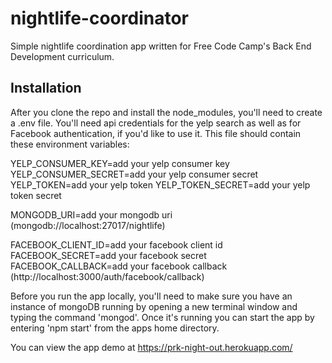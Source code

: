 # nightlife-coordinator
Simple nightlife coordination app written for Free Code Camp's Back End Development curriculum.

## Installation
After you clone the repo and install the node_modules, you'll need to create a .env file. You'll need api
credentials for the yelp search as well as for Facebook authentication, if you'd like to use it.
This file should contain these environment variables:

YELP_CONSUMER_KEY=add your yelp consumer key
YELP_CONSUMER_SECRET=add your yelp consumer secret
YELP_TOKEN=add your yelp token
YELP_TOKEN_SECRET=add your yelp token secret

MONGODB_URI=add your mongodb uri (mongodb://localhost:27017/nightlife)

FACEBOOK_CLIENT_ID=add your facebook client id
FACEBOOK_SECRET=add your facebook secret
FACEBOOK_CALLBACK=add your facebook callback (http://localhost:3000/auth/facebook/callback)

Before you run the app locally, you'll need to make sure you have an instance of mongoDB running by opening a new terminal window and typing the command 'mongod'. Once it's running you can start the app by entering 'npm start' from the apps home directory.

You can view the app demo at https://prk-night-out.herokuapp.com/
